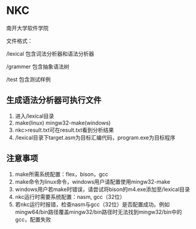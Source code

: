 # NKC
南开大学软件学院

文件格式：

/lexical 包含词法分析器和语法分析器

/grammer 包含抽象语法树

/test    包含测试样例

## 生成语法分析器可执行文件

1. 进入/lexical目录
2. make(linux) mingw32-make(windows)
3. nkc>result.txt可在result.txt看到分析结果
4. /lexical目录下target.asm为目标汇编代码，program.exe为目标程序

## 注意事项

1. make所需系统配置：flex，bison，gcc
1. make命令为linux命令，windows用户请配置使用mingw32-make
2. windows用户若make时错误，请尝试将bison的m4.exe添加至/lexical目录
3. nkc运行时需要系统配置：nasm, gcc（32位）
3. 若nkc运行时报错，检查nasm与gcc（32位）是否配置成功。例如mingw64/bin路径覆盖mingw32/bin路径时无法找到mingw32/bin中的gcc，配置失败
